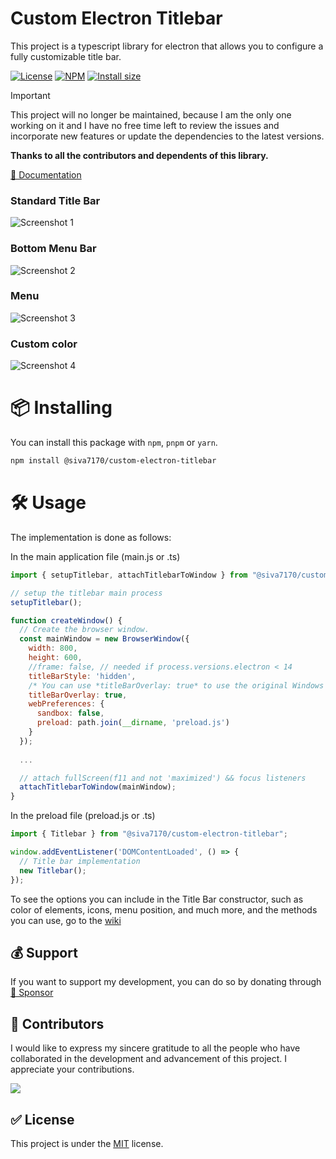 # Custom Electron Titlebar

This project is a typescript library for electron that allows you to configure a fully customizable title bar.


[![License](https://badgen.net/github/license/siva7170/custom-electron-titlebar?label=License)](https://github.com/AlexTorresDev/custom-electron-titlebar/blob/master/LICENSE)
[![NPM](https://badgen.net/npm/v/@siva7170/custom-electron-titlebar?label=NPM)](https://npmjs.org/package/@siva7170/custom-electron-titlebar)
[![Install size](https://badgen.net/packagephobia/install/@siva7170/custom-electron-titlebar?label=Install%20size)](https://packagephobia.com/result?p=@siva7170/custom-electron-titlebar)

> [!IMPORTANT]  
> This project will no longer be maintained, because I am the only one working on it and I have no free time left to review the issues and incorporate new features or update the dependencies to the latest versions.
>
> **Thanks to all the contributors and dependents of this library.**

[📄 Documentation](https://github.com/AlexTorresDev/custom-electron-titlebar/wiki)

### Standard Title Bar

![Screenshot 1](screenshots/70shots_so.jpg)

### Bottom Menu Bar

![Screenshot 2](screenshots/544shots_so.jpg)

### Menu

![Screenshot 3](screenshots/780shots_so.jpg)

### Custom color

![Screenshot 4](screenshots/262shots_so.jpg)

# 📦 Installing
You can install this package with `npm`, `pnpm` or `yarn`.
```sh
npm install @siva7170/custom-electron-titlebar
```

# 🛠️ Usage
The implementation is done as follows:

In the main application file (main.js or .ts)
```js
import { setupTitlebar, attachTitlebarToWindow } from "@siva7170/custom-electron-titlebar/main";

// setup the titlebar main process
setupTitlebar();

function createWindow() {
  // Create the browser window.
  const mainWindow = new BrowserWindow({
    width: 800,
    height: 600,
    //frame: false, // needed if process.versions.electron < 14
    titleBarStyle: 'hidden',
    /* You can use *titleBarOverlay: true* to use the original Windows controls */
    titleBarOverlay: true,
    webPreferences: {
      sandbox: false,
      preload: path.join(__dirname, 'preload.js')
    }
  });
  
  ...

  // attach fullScreen(f11 and not 'maximized') && focus listeners
  attachTitlebarToWindow(mainWindow);
}
```

In the preload file (preload.js or .ts)
```js
import { Titlebar } from "@siva7170/custom-electron-titlebar";

window.addEventListener('DOMContentLoaded', () => {
  // Title bar implementation
  new Titlebar();
});
```
To see the options you can include in the Title Bar constructor, such as color of elements, icons, menu position, and much more, and the methods you can use, go to the [wiki](https://github.com/AlexTorresDev/custom-electron-titlebar/wiki)

## 💰 Support
If you want to support my development, you can do so by donating through [💖 Sponsor](https://github.com/sponsors/AlexTorresDev)


## 📝 Contributors
I would like to express my sincere gratitude to all the people who have collaborated in the development and advancement of this project. I appreciate your contributions.

[![](https://contrib.rocks/image?repo=AlexTorresDev/custom-electron-titlebar)](https://github.com/AlexTorresDev/custom-electron-titlebar/graphs/contributors)


## ✅ License
This project is under the [MIT](https://github.com/AlexTorresDev/custom-electron-titlebar/blob/master/LICENSE) license.
